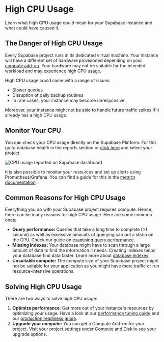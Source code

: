 # High CPU Usage

Learn what high CPU usage could mean for your Supabase instance and what could have caused it.

## The Danger of High CPU Usage

Every Supabase project runs in its dedicated virtual machine. Your instance will have a different set of hardware provisioned depending on your [compute add-on](compute-and-disk.md). Your hardware may not be suitable for the intended workload and may experience high CPU usage.

High CPU usage could come with a range of issues:

- Slower queries
- Disruption of daily backup routines
- In rare cases, your instance may become unresponsive

Moreover, your instance might not be able to handle future traffic spikes if it already has a high CPU usage.

## Monitor Your CPU

You can check your CPU usage directly on the Supabase Platform. For this go to database health in the reports section or [click here](https://supabase.com/dashboard/project/_/reports/database) and select your project.

![CPU usage reported on Supabase dashboard](https://supabase.com/docs/img/guides/platform/exhaust-cpu-report.png)

It is also possible to monitor your resources and set up alerts using Prometheus/Grafana. You can find a guide for this in the [metrics documentation](metrics.md).

## Common Reasons for High CPU Usage

Everything you do with your Supabase project requires compute. Hence, there can be many reasons for high CPU usage. Here are some common ones:

- **Query performance:** Queries that take a long time to complete (>1 second) as well as excessive amounts of querying can put a strain on the CPU. Check our guide on [examining query performance](performance.md#examining-query-performance).
- **Missing indexes:** Your database might have to scan through a large amount of data to find the information it needs. Creating indexes helps your database find data faster. Learn more about [database indexes](indexes.md).
- **Unsuitable compute:** The compute size of your Supabase project might not be suitable for your application as you might have more traffic or run resource-intensive operations.

## Solving High CPU Usage

There are two ways to solve high CPU usage:

1. **Optimize performance:** Get more out of your instance's resources by optimizing your usage. Have a look at our [performance tuning guide](performance.md#examining-query-performance) and our [production readiness guide](going-into-prod.md#performance).
2. **Upgrade your compute:** You can get a Compute Add-on for your project. Visit your project settings under Compute and Disk to see your upgrade options.
